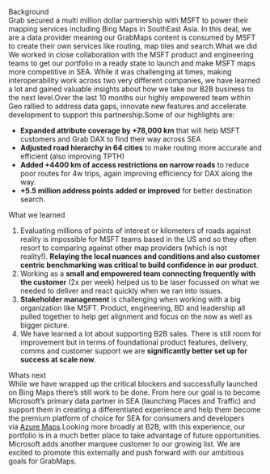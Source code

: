 Background  
Grab secured a multi million dollar partnership with MSFT to power their mapping services including Bing Maps in SouthEast Asia. In this deal, we are a data provider meaning our GrabMaps content is consumed by MSFT to create their own services like routing, map tiles and search.What we did  
We worked in close collaboration with the MSFT product and engineering teams to get our portfolio in a ready state to launch and make MSFT maps more competitive in SEA. While it was challenging at times, making interoperability work across two very different companies, we have learned a lot and gained valuable insights about how we take our B2B business to the next level.Over the last 10 months our highly empowered team within Geo rallied to address data gaps, innovate new features and accelerate development to support this partnership.Some of our highlights are:

- **Expanded attribute coverage by +78,000 km** that will help MSFT customers and Grab DAX to find their way across SEA
- **Adjusted road hierarchy in 64 cities** to make routing more accurate and efficient (also improving TPTH)
- **Added +4400 km of access restrictions on narrow roads** to reduce poor routes for 4w trips, again improving efficiency for DAX along the way.
- **+5.5 million address points added or improved** for better destination search.

What we learned  

1. Evaluating millions of points of interest or kilometers of roads against reality is impossible for MSFT teams based in the US and so they often resort to comparing against other map providers (which is not reality!). **Relaying the local nuances and conditions and also customer centric benchmarking was critical to build confidence in our product**.
2. Working as a **small and empowered team connecting frequently with the customer** (2x per week) helped us to be laser focussed on what we needed to deliver and react quickly when we ran into issues.
3. **Stakeholder management** is challenging when working with a big organization like MSFT. Product, engineering, BD and leadership all pulled together to help get alignment and focus on the now as well as bigger picture.
4. We have learned a lot about supporting B2B sales. There is still room for improvement but in terms of foundational product features, delivery, comms and customer support we are **significantly better set up for success at scale now**.

Whats next  
While we have wrapped up the critical blockers and successfully launched on Bing Maps there’s still work to be done. From here our goal is to become Microsoft’s primary data partner in SEA (launching Places and Traffic) and support them in creating a differentiated experience and help them become the premium platform of choice for SEA for consumers and developers via [Azure Maps](https://azure.microsoft.com/en-us/products/azure-maps#:~:text=Azure%20Maps%20is%20a%20suite,%2D%20and%20web%2Dbased%20apps.).Looking more broadly at B2B, with this experience, our portfolio is in a much better place to take advantage of future opportunities. Microsoft adds another marquee customer to our growing list. We are excited to promote this externally and push forward with our ambitious goals for GrabMaps.